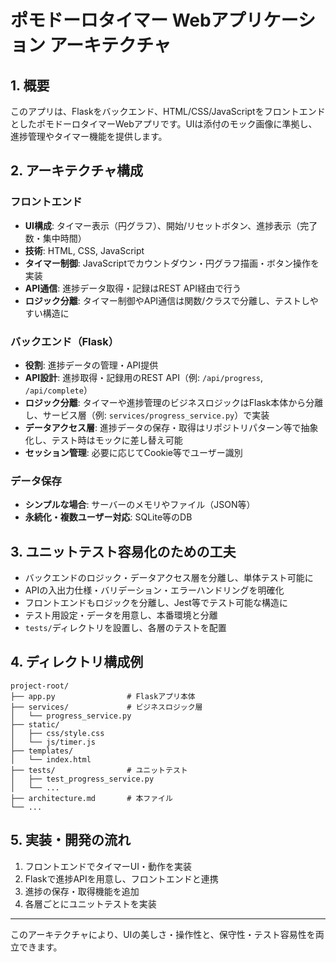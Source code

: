# ポモドーロタイマー Webアプリケーション アーキテクチャ

## 1. 概要
このアプリは、Flaskをバックエンド、HTML/CSS/JavaScriptをフロントエンドとしたポモドーロタイマーWebアプリです。UIは添付のモック画像に準拠し、進捗管理やタイマー機能を提供します。

## 2. アーキテクチャ構成

### フロントエンド
- **UI構成**: タイマー表示（円グラフ）、開始/リセットボタン、進捗表示（完了数・集中時間）
- **技術**: HTML, CSS, JavaScript
- **タイマー制御**: JavaScriptでカウントダウン・円グラフ描画・ボタン操作を実装
- **API通信**: 進捗データ取得・記録はREST API経由で行う
- **ロジック分離**: タイマー制御やAPI通信は関数/クラスで分離し、テストしやすい構造に

### バックエンド（Flask）
- **役割**: 進捗データの管理・API提供
- **API設計**: 進捗取得・記録用のREST API（例: `/api/progress`, `/api/complete`）
- **ロジック分離**: タイマーや進捗管理のビジネスロジックはFlask本体から分離し、サービス層（例: `services/progress_service.py`）で実装
- **データアクセス層**: 進捗データの保存・取得はリポジトリパターン等で抽象化し、テスト時はモックに差し替え可能
- **セッション管理**: 必要に応じてCookie等でユーザー識別

### データ保存
- **シンプルな場合**: サーバーのメモリやファイル（JSON等）
- **永続化・複数ユーザー対応**: SQLite等のDB

## 3. ユニットテスト容易化のための工夫
- バックエンドのロジック・データアクセス層を分離し、単体テスト可能に
- APIの入出力仕様・バリデーション・エラーハンドリングを明確化
- フロントエンドもロジックを分離し、Jest等でテスト可能な構造に
- テスト用設定・データを用意し、本番環境と分離
- `tests/`ディレクトリを設置し、各層のテストを配置

## 4. ディレクトリ構成例
```
project-root/
├── app.py                # Flaskアプリ本体
├── services/             # ビジネスロジック層
│   └── progress_service.py
├── static/
│   ├── css/style.css
│   └── js/timer.js
├── templates/
│   └── index.html
├── tests/                # ユニットテスト
│   ├── test_progress_service.py
│   └── ...
├── architecture.md       # 本ファイル
└── ...
```

## 5. 実装・開発の流れ
1. フロントエンドでタイマーUI・動作を実装
2. Flaskで進捗APIを用意し、フロントエンドと連携
3. 進捗の保存・取得機能を追加
4. 各層ごとにユニットテストを実装

---
このアーキテクチャにより、UIの美しさ・操作性と、保守性・テスト容易性を両立できます。
